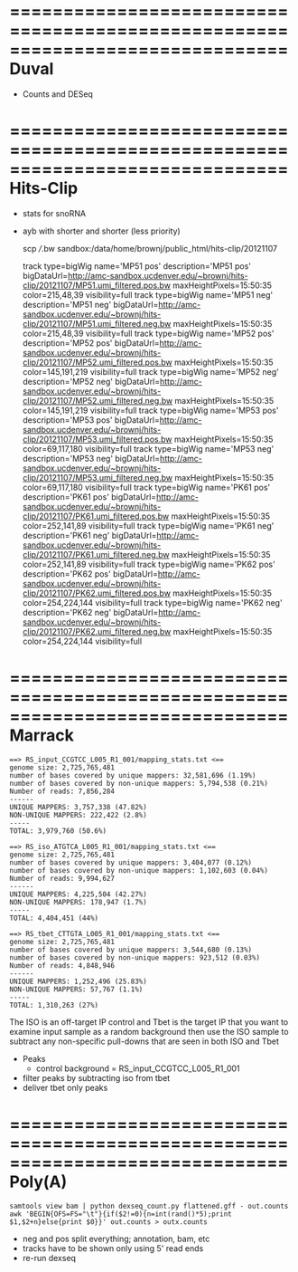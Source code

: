 ==============================================================================
Duval
==============================================================================

* Counts and DESeq

==============================================================================
Hits-Clip
==============================================================================

* stats for snoRNA
* ayb with shorter and shorter (less priority)

    scp */*.bw sandbox:/data/home/brownj/public_html/hits-clip/20121107

    track type=bigWig name='MP51 pos' description='MP51 pos' bigDataUrl=http://amc-sandbox.ucdenver.edu/~brownj/hits-clip/20121107/MP51.umi_filtered.pos.bw maxHeightPixels=15:50:35 color=215,48,39 visibility=full
    track type=bigWig name='MP51 neg' description='MP51 neg' bigDataUrl=http://amc-sandbox.ucdenver.edu/~brownj/hits-clip/20121107/MP51.umi_filtered.neg.bw maxHeightPixels=15:50:35 color=215,48,39 visibility=full
    track type=bigWig name='MP52 pos' description='MP52 pos' bigDataUrl=http://amc-sandbox.ucdenver.edu/~brownj/hits-clip/20121107/MP52.umi_filtered.pos.bw maxHeightPixels=15:50:35 color=145,191,219 visibility=full
    track type=bigWig name='MP52 neg' description='MP52 neg' bigDataUrl=http://amc-sandbox.ucdenver.edu/~brownj/hits-clip/20121107/MP52.umi_filtered.neg.bw maxHeightPixels=15:50:35 color=145,191,219 visibility=full
    track type=bigWig name='MP53 pos' description='MP53 pos' bigDataUrl=http://amc-sandbox.ucdenver.edu/~brownj/hits-clip/20121107/MP53.umi_filtered.pos.bw maxHeightPixels=15:50:35 color=69,117,180 visibility=full
    track type=bigWig name='MP53 neg' description='MP53 neg' bigDataUrl=http://amc-sandbox.ucdenver.edu/~brownj/hits-clip/20121107/MP53.umi_filtered.neg.bw maxHeightPixels=15:50:35 color=69,117,180 visibility=full
    track type=bigWig name='PK61 pos' description='PK61 pos' bigDataUrl=http://amc-sandbox.ucdenver.edu/~brownj/hits-clip/20121107/PK61.umi_filtered.pos.bw maxHeightPixels=15:50:35 color=252,141,89 visibility=full
    track type=bigWig name='PK61 neg' description='PK61 neg' bigDataUrl=http://amc-sandbox.ucdenver.edu/~brownj/hits-clip/20121107/PK61.umi_filtered.neg.bw maxHeightPixels=15:50:35 color=252,141,89 visibility=full
    track type=bigWig name='PK62 pos' description='PK62 pos' bigDataUrl=http://amc-sandbox.ucdenver.edu/~brownj/hits-clip/20121107/PK62.umi_filtered.pos.bw maxHeightPixels=15:50:35 color=254,224,144 visibility=full
    track type=bigWig name='PK62 neg' description='PK62 neg' bigDataUrl=http://amc-sandbox.ucdenver.edu/~brownj/hits-clip/20121107/PK62.umi_filtered.neg.bw maxHeightPixels=15:50:35 color=254,224,144 visibility=full

==============================================================================
Marrack
==============================================================================

    ==> RS_input_CCGTCC_L005_R1_001/mapping_stats.txt <==
    genome size: 2,725,765,481
    number of bases covered by unique mappers: 32,581,696 (1.19%)
    number of bases covered by non-unique mappers: 5,794,538 (0.21%)
    Number of reads: 7,856,284
    ------
    UNIQUE MAPPERS: 3,757,338 (47.82%)
    NON-UNIQUE MAPPERS: 222,422 (2.8%)
    -----
    TOTAL: 3,979,760 (50.6%)

    ==> RS_iso_ATGTCA_L005_R1_001/mapping_stats.txt <==
    genome size: 2,725,765,481
    number of bases covered by unique mappers: 3,404,077 (0.12%)
    number of bases covered by non-unique mappers: 1,102,603 (0.04%)
    Number of reads: 9,994,627
    ------
    UNIQUE MAPPERS: 4,225,504 (42.27%)
    NON-UNIQUE MAPPERS: 178,947 (1.7%)
    -----
    TOTAL: 4,404,451 (44%)

    ==> RS_tbet_CTTGTA_L005_R1_001/mapping_stats.txt <==
    genome size: 2,725,765,481
    number of bases covered by unique mappers: 3,544,680 (0.13%)
    number of bases covered by non-unique mappers: 923,512 (0.03%)
    Number of reads: 4,848,946
    ------
    UNIQUE MAPPERS: 1,252,496 (25.83%)
    NON-UNIQUE MAPPERS: 57,767 (1.1%)
    -----
    TOTAL: 1,310,263 (27%)

The ISO is an off-target IP control and Tbet is the target IP that you want to examine
input sample as a random background
then use the ISO sample to subtract any non-specific pull-downs that are seen in both ISO and Tbet

* Peaks
    * control background = RS_input_CCGTCC_L005_R1_001
* filter peaks by subtracting iso from tbet
* deliver tbet only peaks

==============================================================================
Poly(A)
==============================================================================

    samtools view bam | python dexseq_count.py flattened.gff - out.counts
    awk 'BEGIN{OFS=FS="\t"}{if($2!=0){n=int(rand()*5);print $1,$2+n}else{print $0}}' out.counts > outx.counts

* neg and pos split everything; annotation, bam, etc
* tracks have to be shown only using 5' read ends
* re-run dexseq